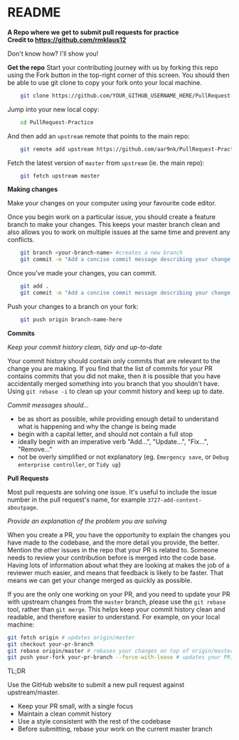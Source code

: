 # README

**A Repo where we get to submit pull requests for practice**<br>
**Credit to https://github.com/rmklaus12**

Don't know how? I'll show you! 



**Get the repo**
Start your contributing journey with us by forking this repo using the Fork button in the top-right corner of this screen. You should then be able to use git clone to copy your fork onto your local machine.

```bash
    git clone https://github.com/YOUR_GITHUB_USERNAME_HERE/PullRequest-Practice
```

Jump into your new local copy:

```bash
    cd PullRequest-Practice
```

And then add an `upstream` remote that points to the main repo:

```bash
    git remote add upstream https://github.com/aar9nk/PullRequest-Practice
```

Fetch the latest version of `master` from `upstream` (ie. the main repo):

```bash
    git fetch upstream master
```
**Making changes**

Make your changes on your computer using your favourite code editor.

Once you begin work on a particular issue, you should create a feature branch to make your changes. This keeps your master branch clean and also allows you to work on multiple issues at the same time and prevent any conflicts.

```bash
    git branch <your-branch-name> #creates a new branch
    git commit -m "Add a concise commit message describing your change here"
```

Once you've made your changes, you can commit.

```bash
    git add .
    git commit -m "Add a concise commit message describing your change here"
```

Push your changes to a branch on your fork:

```bash
    git push origin branch-name-here
```

**Commits**

_Keep your commit history clean, tidy and up-to-date_

Your commit history should contain only commits that are relevant to the change you are making. If you find that the list of commits for your PR contains commits that you did not make, then it is possible that you have accidentally merged something into you branch that you shouldn't have. Using `git rebase -i` to clean up your commit history and keep up to date.

_Commit messages should..._

-   be as short as possible, while providing enough detail to understand what is happening and why the change is being made
-   begin with a capital letter, and should not contain a full stop
-   ideally begin with an imperative verb "Add...", "Update...", "Fix...", "Remove..."
-   not be overly simplified or not explanatory (eg. `Emergency save`, or `Debug enterprise controller`, or `Tidy up`)

**Pull Requests**

Most pull requests are solving one issue. It's useful to include the issue number in the pull request's name, for example `3727-add-content-aboutpage`.

_Provide an explanation of the problem you are solving_

When you create a PR, you have the opportunity to explain the changes you have made to the codebase, and the more detail you provide, the better. Mention the other issues in the repo that your PR is related to. Someone needs to review your contribution before is merged into the code base. Having lots of information about what they are looking at makes the job of a reviewer much easier, and means that feedback is likely to be faster. That means we can get your change merged as quickly as possible.

If you are the only one working on your PR, and you need to update your PR with upstream changes from the `master` branch, please use the `git rebase` tool, rather than `git merge`. This helps keep your commit history clean and readable, and therefore easier to understand. For example, on your local machine:

```bash
git fetch origin # updates origin/master
git checkout your-pr-branch
git rebase origin/master # rebases your changes on top of origin/master
git push your-fork your-pr-branch --force-with-lease # updates your PR, overwriting your previous changes
```
TL;DR

Use the GitHub website to submit a new pull request against upstream/master.

-   Keep your PR small, with a single focus
-   Maintain a clean commit history
-   Use a style consistent with the rest of the codebase
-   Before submitting, rebase your work on the current master branch


